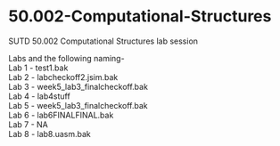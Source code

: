 # 50.002-Computational-Structures
SUTD 50.002 Computational Structures lab session

Labs and the following naming-  
Lab 1 - test1.bak  
Lab 2 - labcheckoff2.jsim.bak  
Lab 3 - week5_lab3_finalcheckoff.bak  
Lab 4 - lab4stuff  
Lab 5 - week5_lab3_finalcheckoff.bak  
Lab 6 - lab6FINALFINAL.bak  
Lab 7 - NA  
Lab 8 - lab8.uasm.bak

